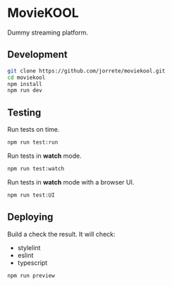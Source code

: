# MovieKOOL

Dummy streaming platform.

## Development

```bash
git clone https://github.com/jorrete/moviekool.git
cd moviekool
npm install
npm run dev
```

## Testing

Run tests on time.

```bash
npm run test:run
```

Run tests in **watch** mode.

```bash
npm run test:watch
```

Run tests in **watch** mode with a browser UI.

```bash
npm run test:UI
```

## Deploying

Build a check the result. It will check:

- stylelint
- eslint
- typescript

```bash
npm run preview
```
